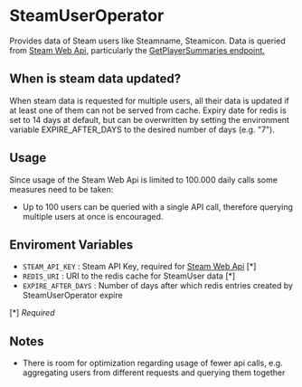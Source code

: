# SteamUserOperator
Provides data of Steam users like Steamname, Steamicon. Data is queried from [Steam Web Api](https://developer.valvesoftware.com/wiki/Steam_Web_API), particularly the [GetPlayerSummaries endpoint.](https://developer.valvesoftware.com/wiki/Steam_Web_API#GetPlayerSummaries_.28v0002.29)

## When is steam data updated?
When steam data is requested for multiple users, all their data is updated if at least one of them can not be served from cache.
Expiry date for redis is set to 14 days at default, but can be overwritten by setting the environment variable EXPIRE_AFTER_DAYS to the desired number of days (e.g. "7").

## Usage
Since usage of the Steam Web Api is limited to 100.000 daily calls some measures need to be taken:
- Up to 100 users can be queried with a single API call, therefore querying multiple users at once is encouraged.


## Enviroment Variables
- `STEAM_API_KEY` : 
Steam API Key, required for [Steam Web Api](https://developer.valvesoftware.com/wiki/Steam_Web_API) [*]
- `REDIS_URI` : URI to the redis cache for SteamUser data [*]
- `EXPIRE_AFTER_DAYS` : Number of days after which redis entries created by SteamUserOperator expire

[*] *Required*

## Notes
- There is room for optimization regarding usage of fewer api calls, e.g. aggregating users from different requests and querying them together